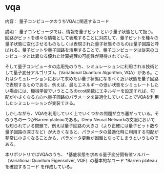 # vqa
内容：
量子コンピュータのうちVQAに関連するコード

説明：
量子コンピュータでは、情報を量子ビットという量子状態として扱う。回路がビットを様々な情報として表現することに対応して、量子ビットを種々の量子状態に変化させるものもしくは表現された量子状態そのものは量子回路と呼ばれる。量子ビットや量子回路を活用することで、量子コンピュータは従来のコンピュータとは異なる優れた計算処理の可能性が期待されている。

そして量子コンピュータの応用先のうち、シミュレーションに利用される技術として量子変分アルゴリズム（Variational Quantum Algorithm, VQA）がある。これはシミュレーションにおいて求めたい量子状態になるべく近い状態を量子回路で表現するものである。例えば、最もエネルギーの低い状態をシミュレートしたい場合には、機械学習でいうところのcost関数にエネルギーを設定すれば、勾配が小さくなる方向へ量子回路のパラメータを最適化していくことでVQAを利用したシミュレーションが実装できる。

しかしながら、VQAを利用していく上でいくつかの問題が立ち塞がっている。そのうちの一つがBarren plateauである。Deep Neural Networkの文脈においても知られている問題で、例えば量子回路の大きさ（より正確には量子ビット数や量子回路の深さなど）が大きくなると、パラメータの最適化時に利用する勾配が非常に小さくなることから、パラメータ更新が困難となってしまうというものである。


本リポジトリではVQAのうち、
*基底状態を求める量子変分固有値ソルバー（Variational Quantum Eigensolver, VQE）の基本的なコード
*Barren plateauを確認するコード
を作成している。
